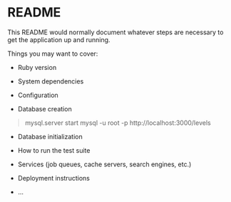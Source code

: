 # README

This README would normally document whatever steps are necessary to get the
application up and running.

Things you may want to cover:

* Ruby version

* System dependencies

* Configuration

* Database creation
> mysql.server start
> mysql -u root -p
> http://localhost:3000/levels

* Database initialization

* How to run the test suite

* Services (job queues, cache servers, search engines, etc.)

* Deployment instructions

* ...
